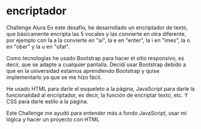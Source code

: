 # encriptador
Challenge Alura
En este desafío, he desarrollado un encriptador de texto, que básicamente encripta las 5 vocales y las convierte en otra diferente, por ejemplo con la a la convierte en "ai", la e en "enter", la i en "imes", la o en "ober" y la u en "ufat".

Como tecnologías he usado Bootstrap para hacer el sitio responsivo, es decir, que se adapte a cualquier pantalla. Decidí usar Bootstrap debido a que en la universidad estamos aprendiendo Bootstrap y quise implementarlo ya que se me hizo fácil.

He usado HTML para darle el esqueleto a la página, JavaScript para darle la funcionalidad al encriptador, es decir, la función de encriptar texto, etc. Y CSS para darle estilo a la página.

Este Challenge me ayudó para entender más a fondo JavaScript, usar mi lógica y hacer un proyecto con HTML
